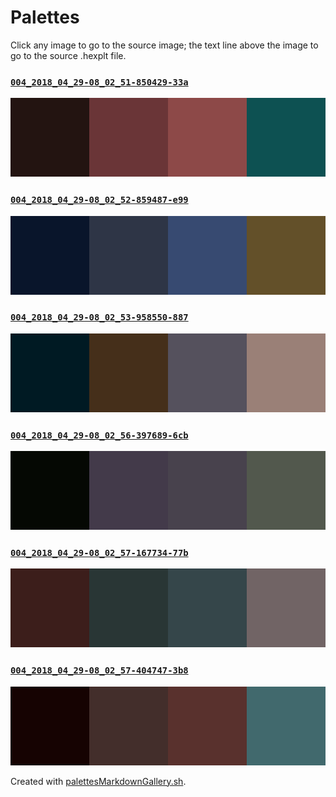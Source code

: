 # Palettes

Click any image to go to the source image; the text line above the image to go to the source .hexplt file.

### [`004_2018_04_29-08_02_51-850429-33a`](004_2018_04_29-08_02_51-850429-33a.hexplt)

[ ![004_2018_04_29-08_02_51-850429-33a.png](004_2018_04_29-08_02_51-850429-33a.png) ](004_2018_04_29-08_02_51-850429-33a.png)

### [`004_2018_04_29-08_02_52-859487-e99`](004_2018_04_29-08_02_52-859487-e99.hexplt)

[ ![004_2018_04_29-08_02_52-859487-e99.png](004_2018_04_29-08_02_52-859487-e99.png) ](004_2018_04_29-08_02_52-859487-e99.png)

### [`004_2018_04_29-08_02_53-958550-887`](004_2018_04_29-08_02_53-958550-887.hexplt)

[ ![004_2018_04_29-08_02_53-958550-887.png](004_2018_04_29-08_02_53-958550-887.png) ](004_2018_04_29-08_02_53-958550-887.png)

### [`004_2018_04_29-08_02_56-397689-6cb`](004_2018_04_29-08_02_56-397689-6cb.hexplt)

[ ![004_2018_04_29-08_02_56-397689-6cb.png](004_2018_04_29-08_02_56-397689-6cb.png) ](004_2018_04_29-08_02_56-397689-6cb.png)

### [`004_2018_04_29-08_02_57-167734-77b`](004_2018_04_29-08_02_57-167734-77b.hexplt)

[ ![004_2018_04_29-08_02_57-167734-77b.png](004_2018_04_29-08_02_57-167734-77b.png) ](004_2018_04_29-08_02_57-167734-77b.png)

### [`004_2018_04_29-08_02_57-404747-3b8`](004_2018_04_29-08_02_57-404747-3b8.hexplt)

[ ![004_2018_04_29-08_02_57-404747-3b8.png](004_2018_04_29-08_02_57-404747-3b8.png) ](004_2018_04_29-08_02_57-404747-3b8.png)

Created with [palettesMarkdownGallery.sh](https://github.com/earthbound19/_ebDev/blob/master/scripts/imgAndVideo/palettesMarkdownGallery.sh).